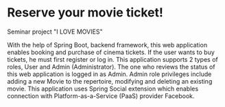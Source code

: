 # Reserve your movie ticket!

Seminar project "I LOVE MOVIES"

With the help of Spring Boot, backend framework, this web application enables booking and purchase of cinema tickets. If the user wants to buy tickets, he must first register or log in. This application supports 2 types of roles, User and Admin (Administrator). The one who reviews the status of this web application is logged in as Admin. Admin role privileges include adding a new Movie to the repertoire, modifying and deleting an existing movie. This application uses Spring Social extension which enables connection with Platform-as-a-Service (PaaS) provider Facebook.

